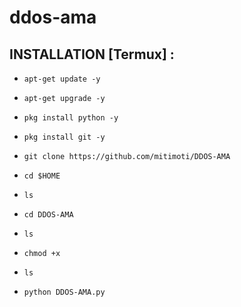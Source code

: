 # ddos-ama

## INSTALLATION [Termux] :

* `apt-get update -y`

* `apt-get upgrade -y`

* `pkg install python -y`

* `pkg install git -y`

* `git clone https://github.com/mitimoti/DDOS-AMA`

* `cd $HOME`

* `ls`

* `cd DDOS-AMA`

* `ls`

* `chmod +x `
 
* `ls`

* `python DDOS-AMA.py `

